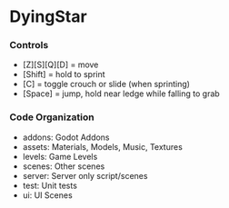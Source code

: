 # DyingStar

### Controls
- [Z][S][Q][D] = move
- [Shift] = hold to sprint
- [C] = toggle crouch or slide (when sprinting)
- [Space] = jump, hold near ledge while falling to grab


### Code Organization

- addons: Godot Addons
- assets: Materials, Models, Music, Textures
- levels: Game Levels
- scenes: Other scenes
- server: Server only script/scenes
- test: Unit tests
- ui: UI Scenes
